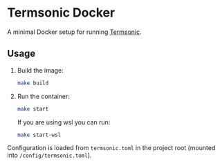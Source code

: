 # Termsonic Docker

A minimal Docker setup for running [Termsonic](https://git.sixfoisneuf.fr/termsonic). 

## Usage

1. Build the image:
   ```bash
   make build
   ```

2. Run the container:
   ```bash
   make start
   ```

    If you are using wsl you can run:
    ```bash
    make start-wsl
    ```

Configuration is loaded from `termsonic.toml` in the project root (mounted into `/config/termsonic.toml`).  
